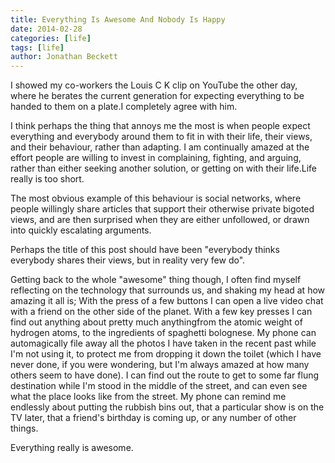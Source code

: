```yaml
---
title: Everything Is Awesome And Nobody Is Happy
date: 2014-02-28
categories: [life]
tags: [life]
author: Jonathan Beckett
---
```


I showed my co-workers the Louis C K clip on YouTube the other day, where he berates the current generation for expecting everything to be handed to them on a plate.I completely agree with him.

I think perhaps the thing that annoys me the most is when people expect everything and everybody around them to fit in with their life, their views, and their behaviour, rather than adapting. I am continually amazed at the effort people are willing to invest in complaining, fighting, and arguing, rather than either seeking another solution, or getting on with their life.Life really is too short.

The most obvious example of this behaviour is social networks, where people willingly share articles that support their otherwise private bigoted views, and are then surprised when they are either unfollowed, or drawn into quickly escalating arguments.

Perhaps the title of this post should have been "everybody thinks everybody shares their views, but in reality very few do".

Getting back to the whole "awesome" thing though, I often find myself reflecting on the technology that surrounds us, and shaking my head at how amazing it all is; With the press of a few buttons I can open a live video chat with a friend on the other side of the planet. With a few key presses I can find out anything about pretty much anythingfrom the atomic weight of hydrogen atoms, to the ingredients of spaghetti bolognese. My phone can automagically file away all the photos I have taken in the recent past while I'm not using it, to protect me from dropping it down the toilet (which I have never done, if you were wondering, but I'm always amazed at how many others seem to have done). I can find out the route to get to some far flung destination while I'm stood in the middle of the street, and can even see what the place looks like from the street. My phone can remind me endlessly about putting the rubbish bins out, that a particular show is on the TV later, that a friend's birthday is coming up, or any number of other things.

Everything really is awesome.